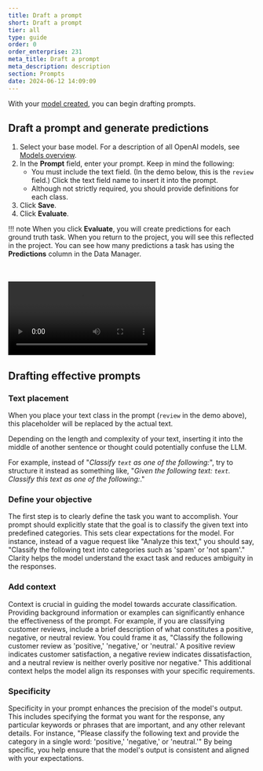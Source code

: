 ```yaml
---
title: Draft a prompt
short: Draft a prompt
tier: all
type: guide
order: 0
order_enterprise: 231
meta_title: Draft a prompt
meta_description: description
section: Prompts
date: 2024-06-12 14:09:09
---
```


With your [model created](prompts_model), you can begin drafting prompts. 

## Draft a prompt and generate predictions


1. Select your base model. For a description of all OpenAI models, see [Models overview](https://platform.openai.com/docs/models/models-overview).
2. In the **Prompt** field, enter your prompt. Keep in mind the following:
    * You must include the text field. (In the demo below, this is the `review` field.) Click the text field name to insert it into the prompt. 
    * Although not strictly required, you should provide definitions for each class. 
3. Click **Save**. 
4. Click **Evaluate**. 

!!! note
    When you click **Evaluate**, you will create predictions for each ground truth task. When you return to the project, you will see this reflected in the project. You can see how many predictions a task has using the **Predictions** column in the Data Manager. 

<br><br>
<video src="../images/prompts/prompts.mp4" controls="controls" style="max-width: 800px;" class="gif-border" />

## Drafting effective prompts

### Text placement

When you place your text class in the prompt (`review` in the demo above), this placeholder will be replaced by the actual text.

Depending on the length and complexity of your text, inserting it into the middle of another sentence or thought could potentially confuse the LLM. 

For example, instead of "*Classify `text` as one of the following:*", try to structure it instead as something like, "*Given the following text: `text`. Classify this text as one of the following:*." 

### Define your objective 

The first step is to clearly define the task you want to accomplish. Your prompt should explicitly state that the goal is to classify the given text into predefined categories. This sets clear expectations for the model. For instance, instead of a vague request like "Analyze this text," you should say, "Classify the following text into categories such as 'spam' or 'not spam'." Clarity helps the model understand the exact task and reduces ambiguity in the responses.

### Add context

Context is crucial in guiding the model towards accurate classification. Providing background information or examples can significantly enhance the effectiveness of the prompt. For example, if you are classifying customer reviews, include a brief description of what constitutes a positive, negative, or neutral review. You could frame it as, "Classify the following customer review as 'positive,' 'negative,' or 'neutral.' A positive review indicates customer satisfaction, a negative review indicates dissatisfaction, and a neutral review is neither overly positive nor negative." This additional context helps the model align its responses with your specific requirements.

### Specificity 

Specificity in your prompt enhances the precision of the model's output. This includes specifying the format you want for the response, any particular keywords or phrases that are important, and any other relevant details. For instance, "Please classify the following text and provide the category in a single word: 'positive,' 'negative,' or 'neutral.'" By being specific, you help ensure that the model's output is consistent and aligned with your expectations. 


